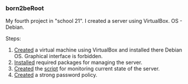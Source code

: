 ### born2beRoot         
  My fourth project in "school 21". I created a server using VirtualBox. OS - Debian.      
               
Steps:
1. [Created](https://github.com/VukolRo/born2beRoot/blob/main/Installation_of_Debian.md) a virtual machine using VirtualBox and installed there Debian OS. Graphical interface is forbidden.
2. [Installed](https://github.com/VukolRo/born2beRoot/blob/main/packages.md) required packages for managing the server.
3. [Created](https://github.com/VukolRo/born2beRoot/blob/main/monitoring_script.md) the [script](https://github.com/VukolRo/born2beRoot/blob/main/monitoring.sh) for monitoring current state of the server.
4. [Created](https://github.com/VukolRo/born2beRoot/blob/main/passwd_policy.md) a strong password policy. 
